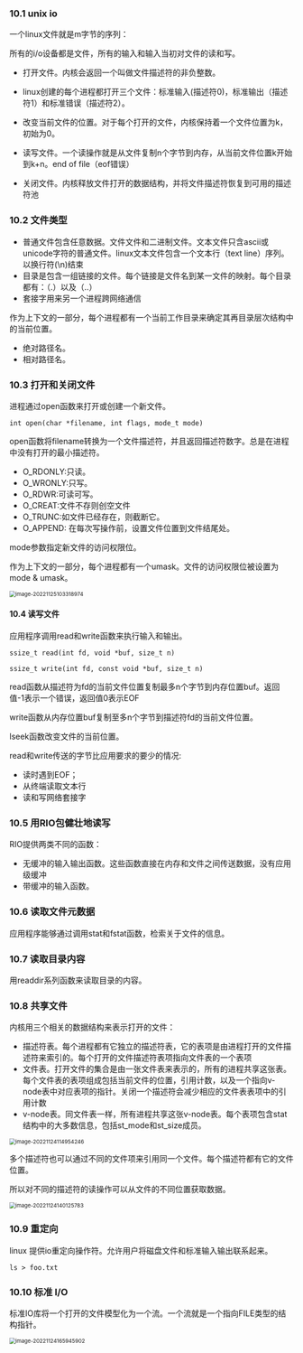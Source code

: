 

### 10.1 unix io

一个linux文件就是m字节的序列：

所有的i/o设备都是文件，所有的输入和输入当初对文件的读和写。

+ 打开文件。内核会返回一个叫做文件描述符的非负整数。
+ linux创建的每个进程都打开三个文件：标准输入(描述符0)，标准输出（描述符1）和标准错误（描述符2）。

+ 改变当前文件的位置。对于每个打开的文件，内核保持着一个文件位置为k，初始为0。
+ 读写文件。一个读操作就是从文件复制n个字节到内存，从当前文件位置k开始到k+n。end of file（eof错误）
+ 关闭文件。内核释放文件打开的数据结构，并将文件描述符恢复到可用的描述符池



### 10.2 文件类型

+ 普通文件包含任意数据。文件文件和二进制文件。文本文件只含ascii或unicode字符的普通文件。linux文本文件包含一个文本行（text line）序列。以换行符(\n)结束
+ 目录是包含一组链接的文件。每个链接是文件名到某一文件的映射。每个目录都有：（.）以及（..）
+ 套接字用来另一个进程跨网络通信

作为上下文的一部分，每个进程都有一个当前工作目录来确定其再目录层次结构中的当前位置。

+ 绝对路径名。
+ 相对路径名。



### 10.3 打开和关闭文件

进程通过open函数来打开或创建一个新文件。

```
int open(char *filename, int flags, mode_t mode)
```

open函数将filename转换为一个文件描述符，并且返回描述符数字。总是在进程中没有打开的最小描述符。

+ O_RDONLY:只读。
+ O_WRONLY:只写。
+ O_RDWR:可读可写。
+ O_CREAT:文件不存则创空文件
+ O_TRUNC:如文件已经存在，则截断它。
+ O_APPEND: 在每次写操作前，设置文件位置到文件结尾处。

mode参数指定新文件的访问权限位。

作为上下文的一部分，每个进程都有一个umask。文件的访问权限位被设置为 mode & umask。

<img src="/Users/wangfusheng/Documents/notes/操作系统/csapp/.assets/image-20221125103318974.png" alt="image-20221125103318974" style="zoom: 67%;" /> 



#### 10.4 读写文件

应用程序调用read和write函数来执行输入和输出。

```
ssize_t read(int fd, void *buf, size_t n)

ssize_t write(int fd, const void *buf, size_t n)
```

read函数从描述符为fd的当前文件位置复制最多n个字节到内存位置buf。返回值-1表示一个错误，返回值0表示EOF

write函数从内存位置buf复制至多n个字节到描述符fd的当前文件位置。

lseek函数改变文件的当前位置。



read和write传送的字节比应用要求的要少的情况:

+ 读时遇到EOF；
+ 从终端读取文本行
+ 读和写网络套接字



### 10.5 用RIO包健壮地读写

RIO提供两类不同的函数：

+ 无缓冲的输入输出函数。这些函数直接在内存和文件之间传送数据，没有应用级缓冲
+ 带缓冲的输入函数。



### 10.6 读取文件元数据

应用程序能够通过调用stat和fstat函数，检索关于文件的信息。



### 10.7 读取目录内容

用readdir系列函数来读取目录的内容。



### 10.8 共享文件

内核用三个相关的数据结构来表示打开的文件：

+ 描述符表。每个进程都有它独立的描述符表，它的表项是由进程打开的文件描述符来索引的。每个打开的文件描述符表项指向文件表的一个表项
+ 文件表。打开文件的集合是由一张文件表来表示的，所有的进程共享这张表。每个文件表的表项组成包括当前文件的位置，引用计数，以及一个指向v-node表中对应表项的指针。关闭一个描述符会减少相应的文件表表项中的引用计数
+ v-node表。同文件表一样，所有进程共享这张v-node表。每个表项包含stat结构中的大多数信息，包括st_mode和st_size成员。



<img src="/Users/wangfusheng/Documents/notes/操作系统/csapp/.assets/image-20221124114954246-9261796.png" alt="image-20221124114954246" style="zoom: 67%;" />  

多个描述符也可以通过不同的文件项来引用同一个文件。每个描述符都有它的文件位置。

所以对不同的描述符的读操作可以从文件的不同位置获取数据。

<img src="/Users/wangfusheng/Documents/notes/操作系统/csapp/.assets/image-20221124140125783.png" alt="image-20221124140125783" style="zoom:67%;" /> 



### 10.9 重定向

linux 提供io重定向操作符。允许用户将磁盘文件和标准输入输出联系起来。

```
ls > foo.txt
```



### 10.10 标准 I/O

标准IO库将一个打开的文件模型化为一个流。一个流就是一个指向FILE类型的结构指针。

<img src="/Users/wangfusheng/Documents/notes/操作系统/csapp/.assets/image-20221124165945902.png" alt="image-20221124165945902" style="zoom:67%;" /> 